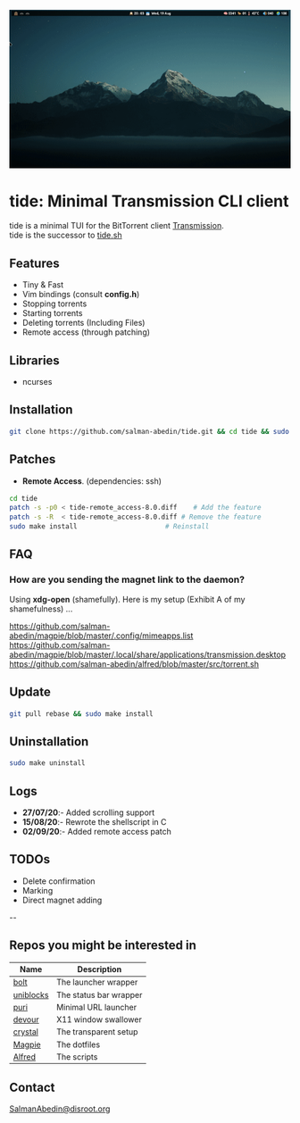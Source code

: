 ![](preview.gif)

# tide: Minimal Transmission CLI client

tide is a minimal TUI for the BitTorrent client [Transmission](https://transmissionbt.com/).  
tide is the successor to [tide.sh](https://github.com/salman-abedin/tide.sh)

## Features

-  Tiny & Fast
-  Vim bindings (consult **config.h**)
-  Stopping torrents
-  Starting torrents
-  Deleting torrents (Including Files)
-  Remote access (through patching)

## Libraries

-  ncurses

## Installation

```sh
git clone https://github.com/salman-abedin/tide.git && cd tide && sudo make install
```

## Patches

-  **Remote Access**. (dependencies: ssh)

```sh
cd tide
patch -s -p0 < tide-remote_access-8.0.diff    # Add the feature
patch -s -R  < tide-remote_access-8.0.diff # Remove the feature
sudo make install                      # Reinstall
```

## FAQ

### How are you sending the magnet link to the daemon?

Using **xdg-open** (shamefully).
Here is my setup (Exhibit A of my shamefulness) ...

https://github.com/salman-abedin/magpie/blob/master/.config/mimeapps.list  
https://github.com/salman-abedin/magpie/blob/master/.local/share/applications/transmission.desktop  
https://github.com/salman-abedin/alfred/blob/master/src/torrent.sh

## Update

```sh
git pull rebase && sudo make install
```

## Uninstallation

```sh
sudo make uninstall
```

## Logs

-  **27/07/20**:- Added scrolling support
-  **15/08/20**:- Rewrote the shellscript in C
-  **02/09/20**:- Added remote access patch

## TODOs

-  Delete confirmation
-  Marking
-  Direct magnet adding

--

## Repos you might be interested in

| Name                                                    | Description            |
| ------------------------------------------------------- | ---------------------- |
| [bolt](https://github.com/salman-abedin/bolt)           | The launcher wrapper   |
| [uniblocks](https://github.com/salman-abedin/uniblocks) | The status bar wrapper |
| [puri](https://github.com/salman-abedin/puri)           | Minimal URL launcher   |
| [devour](https://github.com/salman-abedin/devour)       | X11 window swallower   |
| [crystal](https://github.com/salman-abedin/crystal)     | The transparent setup  |
| [Magpie](https://github.com/salman-abedin/magpie)       | The dotfiles           |
| [Alfred](https://github.com/salman-abedin/alfred)       | The scripts            |

## Contact

SalmanAbedin@disroot.org
